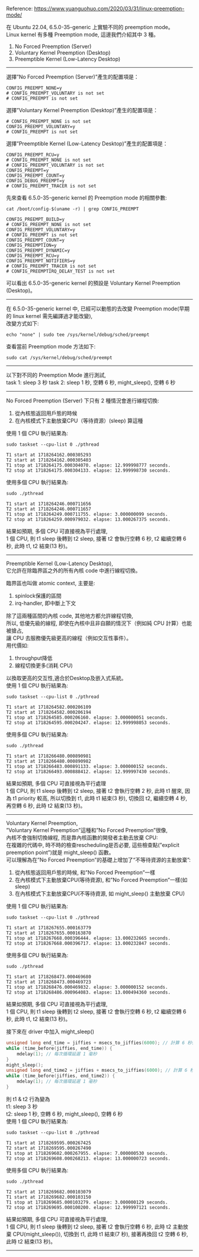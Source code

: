 Reference: https://www.yuanguohuo.com/2020/03/31/linux-preemption-mode/  
  
在 Ubuntu 22.04, 6.5.0-35-generic 上實驗不同的 preemption mode。  
Linux kernel 有多種 Preemption mode, 這邊我們介紹其中 3 種。  
1. No Forced Preemption (Server)  
2. Voluntary Kernel Preemption (Desktop)  
3. Preemptible Kernel (Low-Latency Desktop)

------------------------------------------------------------------------------------------------  
選擇”No Forced Preemption (Server)”產生的配置項是：
```
CONFIG_PREEMPT_NONE=y
# CONFIG_PREEMPT_VOLUNTARY is not set
# CONFIG_PREEMPT is not set
```
選擇”Voluntary Kernel Preemption (Desktop)”產生的配置項是：
```
# CONFIG_PREEMPT_NONE is not set
CONFIG_PREEMPT_VOLUNTARY=y
# CONFIG_PREEMPT is not set
```
選擇”Preemptible Kernel (Low-Latency Desktop)”產生的配置項是：
```
CONFIG_PREEMPT_RCU=y
# CONFIG_PREEMPT_NONE is not set
# CONFIG_PREEMPT_VOLUNTARY is not set
CONFIG_PREEMPT=y
CONFIG_PREEMPT_COUNT=y
CONFIG_DEBUG_PREEMPT=y
# CONFIG_PREEMPT_TRACER is not set
```  
先來查看 6.5.0-35-generic kernel 的 Preemption mode 的相關參數:
```
cat /boot/config-$(uname -r) | grep CONFIG_PREEMPT
```
```
CONFIG_PREEMPT_BUILD=y
# CONFIG_PREEMPT_NONE is not set
CONFIG_PREEMPT_VOLUNTARY=y
# CONFIG_PREEMPT is not set
CONFIG_PREEMPT_COUNT=y
CONFIG_PREEMPTION=y
CONFIG_PREEMPT_DYNAMIC=y
CONFIG_PREEMPT_RCU=y
CONFIG_PREEMPT_NOTIFIERS=y
# CONFIG_PREEMPT_TRACER is not set
# CONFIG_PREEMPTIRQ_DELAY_TEST is not set
```
可以看出 6.5.0-35-generic kernel 的預設是 Voluntary Kernel Preemption (Desktop)。  

------------------------------------------------------------------------------------------------  
在 6.5.0-35-generic kernel 中, 已經可以動態的去改變 Preemption mode(早期的 linux kernel 需先編譯過才能改變),  
改變方式如下:  
```
echo "none" | sudo tee /sys/kernel/debug/sched/preempt
```
查看當前 Preemption mode 方法如下:  
```
sudo cat /sys/kernel/debug/sched/preempt
```

------------------------------------------------------------------------------------------------  
以下對不同的 Preemption Mode 進行測試,  
task 1: sleep 3 秒
task 2: sleep 1 秒, 空轉 6 秒, might_sleep(), 空轉 6 秒  

------------------------------------------------------------------------------------------------ 
No Forced Preemption (Server) 下只有 2 種情況會進行線程切換:  
1. 從內核態返回用戶態的時候
2. 在內核模式下主動放棄CPU（等待資源）(sleep) 算這種  

使用 1 個 CPU 執行結果為:  
```
sudo taskset --cpu-list 0 ./pthread
```
```
T1 start at 1718264162.000305293
T2 start at 1718264162.000305403
T1 stop at 1718264175.000304070. elapse: 12.999998777 seconds.
T2 stop at 1718264175.000304133. elapse: 12.999998730 seconds.
```
使用多個 CPU 執行結果為:  
```
sudo ./pthread
```
```
T1 start at 1718264246.000711656
T2 start at 1718264246.000711657
T1 stop at 1718264249.000711755. elapse: 3.000000099 seconds.
T2 stop at 1718264259.000979032. elapse: 13.000267375 seconds.
```
結果如預期, 多個 CPU 可直接視為平行處理,  
1 個 CPU, 則 t1 sleep 後轉到 t2 sleep, 接著 t2 會執行空轉 6 秒, t2 繼續空轉 6 秒, 此時 t1, t2 結束(13 秒)。  

------------------------------------------------------------------------------------------------  
Preemptible Kernel (Low-Latency Desktop),  
它允許在除臨界區之外的所有內核 code 中進行線程切換。  
  
臨界區也叫做 atomic context, 主要是:  
1. spinlock保護的區間  
2. irq-handler, 即中斷上下文  
  
除了這兩種區間的內核 code, 其他地方都允許線程切換,  
所以, 低優先級的線程, 即使在內核中且非自願的情況下（例如純 CPU 計算）也能被搶占,  
讓 CPU 去服務優先級更高的線程（例如交互性事件）。  
用代價如:  
1. throughput降低  
2. 線程切換更多(消耗 CPU)  

以換取更高的交互性,適合於Desktop及嵌入式系統。  
使用 1 個 CPU 執行結果為:  
```
sudo taskset --cpu-list 0 ./pthread
```
```
T1 start at 1718264582.000206109
T2 start at 1718264582.000206194
T1 stop at 1718264585.000206160. elapse: 3.000000051 seconds.
T2 stop at 1718264595.000204247. elapse: 12.999998053 seconds.
```
使用多個 CPU 執行結果為:  
```
sudo ./pthread
```
```
T1 start at 1718266480.000890981
T2 start at 1718266480.000890982
T1 stop at 1718266483.000891133. elapse: 3.000000152 seconds.
T2 stop at 1718266493.000888412. elapse: 12.999997430 seconds.
```
結果如預期, 多個 CPU 可直接視為平行處理  
1 個 CPU, 則 t1 sleep 後轉到 t2 sleep, 接著 t2 會執行空轉 2 秒, 此時 t1 醒來, 因為 t1 priority 較高, 所以切換到 t1, 此時 t1 結束(3 秒), 切換回 t2, 繼續空轉 4 秒, 再空轉 6 秒, 此時 t2 結束(13 秒)。  

------------------------------------------------------------------------------------------------  
Voluntary Kernel Preemption,  
”Voluntary Kernel Preemption”這種和”No Forced Preemption”很像,  
內核不會強制切換線程,  而是靠內核函數的開發者主動去放棄 CPU:  
在複雜的代碼中, 時不時的檢查rescheduling是否必要, 這些檢查點(”explicit preemption point”)就是 might_sleep() 函數。  
可以理解為在”No Forced Preemption”的基礎上增加了“不等待資源的主動放棄”:  
1. 從內核態返回用戶態的時候, 和”No Forced Preemption”一樣  
2. 在內核模式下主動放棄CPU(等待資源), 和”No Forced Preemption”一樣(如 sleep)  
3. 在內核模式下主動放棄CPU(不等待資源, 如 might_sleep() 主動放棄 CPU)

使用 1 個 CPU 執行結果為:  
```
sudo taskset --cpu-list 0 ./pthread
```
```
T1 start at 1718267655.000163779
T2 start at 1718267655.000163870
T1 stop at 1718267668.000396444. elapse: 13.000232665 seconds.
T2 stop at 1718267668.000396717. elapse: 13.000232847 seconds.
```
使用多個 CPU 執行結果為:  
```
sudo ./pthread
```
```
T1 start at 1718268473.000469680
T2 start at 1718268473.000469723
T1 stop at 1718268476.000469832. elapse: 3.000000152 seconds.
T2 stop at 1718268486.000964083. elapse: 13.000494360 seconds.
```
結果如預期, 多個 CPU 可直接視為平行處理,  
1 個 CPU, 則 t1 sleep 後轉到 t2 sleep, 接著 t2 會執行空轉 6 秒, t2 繼續空轉 6 秒, 此時 t1, t2 結束(13 秒)。  

接下來在 driver 中加入 might_sleep()
```c
unsigned long end_time = jiffies + msecs_to_jiffies(6000); // 計算 6 秒後的結束時間
while (time_before(jiffies, end_time)) {
    mdelay(1); // 每次循環延遲 1 毫秒
}
might_sleep();
unsigned long end_time2 = jiffies + msecs_to_jiffies(6000); // 計算 6 秒後的結束時間
while (time_before(jiffies, end_time2)) {
    mdelay(1); // 每次循環延遲 1 毫秒
}
```
則 t1 & t2 行為變為  
t1: sleep 3 秒  
t2: sleep 1 秒, 空轉 6 秒, might_sleep(), 空轉 6 秒  
使用 1 個 CPU 執行結果為:  
```
sudo taskset --cpu-list 0 ./pthread
```
```
T1 start at 1718269595.000267425
T2 start at 1718269595.000267490
T1 stop at 1718269602.000267955. elapse: 7.000000530 seconds.
T2 stop at 1718269608.000268213. elapse: 13.000000723 seconds.
```
使用多個 CPU 執行結果為:  
```
sudo ./pthread
```
```
T2 start at 1718269682.000103079
T1 start at 1718269682.000103150
T1 stop at 1718269685.000103279. elapse: 3.000000129 seconds.
T2 stop at 1718269695.000100200. elapse: 12.999997121 seconds.
```
結果如預期, 多個 CPU 可直接視為平行處理,  
1 個 CPU, 則 t1 sleep 後轉到 t2 sleep, 接著 t2 會執行空轉 6 秒, 此時 t2 主動放棄 CPU(might_sleep()), 切換到 t1, 此時 t1 結束(7 秒), 接著再換回 t2 空轉 6 秒, 此時 t2 結束(13 秒)。  

------------------------------------------------------------------------------------------------  
